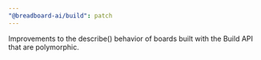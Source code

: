 ```yaml
---
"@breadboard-ai/build": patch
---
```


Improvements to the describe() behavior of boards built with the Build API that are polymorphic.

